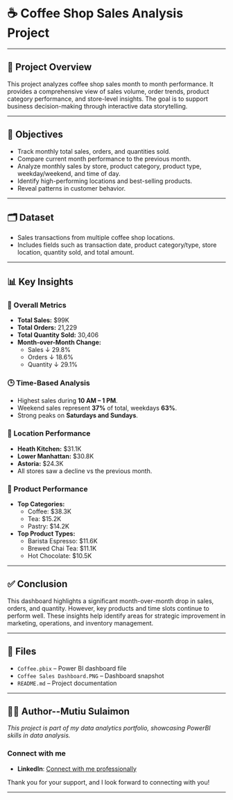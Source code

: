 # ☕ Coffee Shop Sales Analysis Project
---

## 📌 Project Overview

This project analyzes coffee shop sales month to month performance. It provides a comprehensive view of sales volume, order trends, product category performance, and store-level insights. The goal is to support business decision-making through interactive data storytelling.

---

## 🎯 Objectives

- Track monthly total sales, orders, and quantities sold.
- Compare current month performance to the previous month.
- Analyze monthly sales by store, product category, product type, weekday/weekend, and time of day.
- Identify high-performing locations and best-selling products.
- Reveal patterns in customer behavior.

---

## 🗂️ Dataset

- Sales transactions from multiple coffee shop locations.
- Includes fields such as transaction date, product category/type, store location, quantity sold, and total amount.

---

## 📊 Key Insights

### 🔢 Overall Metrics
- **Total Sales:** $99K  
- **Total Orders:** 21,229  
- **Total Quantity Sold:** 30,406  
- **Month-over-Month Change:**  
  - Sales ↓ 29.8%  
  - Orders ↓ 18.6%  
  - Quantity ↓ 29.1%  

### 🕒 Time-Based Analysis
- Highest sales during **10 AM – 1 PM**.
- Weekend sales represent **37%** of total, weekdays **63%**.
- Strong peaks on **Saturdays and Sundays**.

### 📍 Location Performance
- **Heath Kitchen:** $31.1K  
- **Lower Manhattan:** $30.8K  
- **Astoria:** $24.3K  
- All stores saw a decline vs the previous month.

### 🧁 Product Performance
- **Top Categories:**  
  - Coffee: $38.3K  
  - Tea: $15.2K  
  - Pastry: $14.2K  
- **Top Product Types:**  
  - Barista Espresso: $11.6K  
  - Brewed Chai Tea: $11.1K  
  - Hot Chocolate: $10.5K  

---

## ✅ Conclusion

This dashboard highlights a significant month-over-month drop in sales, orders, and quantity. However, key products and time slots continue to perform well. These insights help identify areas for strategic improvement in marketing, operations, and inventory management.

---

## 📁 Files

- `Coffee.pbix` – Power BI dashboard file  
- `Coffee Sales Dashboard.PNG` – Dashboard snapshot  
- `README.md` – Project documentation  

---

## 👨‍💻 Author--Mutiu Sulaimon

*This project is part of my data analytics portfolio, showcasing PowerBI skills in data analysis.*

### Connect with me
- **LinkedIn**: [Connect with me professionally](https://www.linkedin.com/in/mutiu-sulaimon-7b604367/)

Thank you for your support, and I look forward to connecting with you!

---
